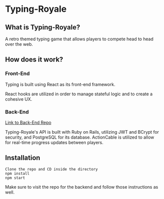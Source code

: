 # Typing-Royale

## What is Typing-Royale?

A retro themed typing game that allows players to compete head to head over the web.

## How does it work?

### Front-End

Typing is built using React as its front-end framework.

React hooks are utilized in order to manage stateful logic and to create a cohesive UX.

### Back-End

[Link to Back-End Repo](https://github.com/wukrit/typing-royale-backend)

Typing-Royale's API is built with Ruby on Rails, utilizing JWT and BCrypt for security, and PostgreSQL for its database. ActionCable is utilized to allow for real-time progress updates between players.

## Installation

    Clone the repo and CD inside the directory
    npm install
    npm start

Make sure to visit the repo for the backend and follow those instructions as well.
